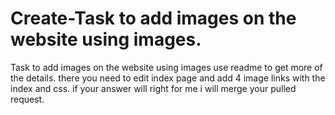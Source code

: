 # Create-Task to add images on the website using images.
Task to add images on the website using images use readme to get more of the details.
there you need to edit index page and add 4 image links with the index and css.
if your answer will right for me i will merge your pulled request.
